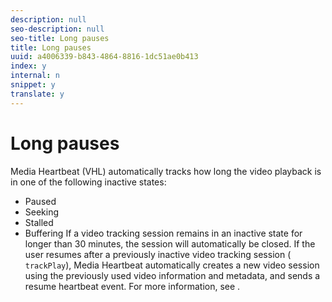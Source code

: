 ```yaml
---
description: null
seo-description: null
seo-title: Long pauses
title: Long pauses
uuid: a4006339-b843-4864-8816-1dc51ae0b413
index: y
internal: n
snippet: y
translate: y
---
```


# Long pauses

Media Heartbeat (VHL) automatically tracks how long the video playback is in one of the following inactive states: 


* Paused
* Seeking
* Stalled
* Buffering
If a video tracking session remains in an inactive state for longer than 30 minutes, the session will automatically be closed. If the user resumes after a previously inactive video tracking session ( ` trackPlay`), Media Heartbeat automatically creates a new video session using the previously used video information and metadata, and sends a resume heartbeat event. For more information, see [](c_vhl_ios_video_params.md) . 
